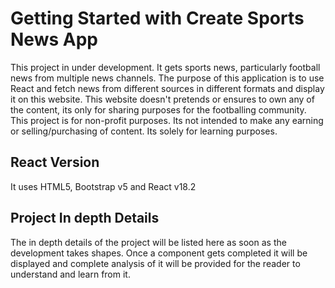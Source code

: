 # Getting Started with Create Sports News App

This project in under development.
It gets sports news, particularly football news from multiple news channels. 
The purpose of this application is to use React and fetch news from different sources in different formats and display it on this website. 
This website doesn't pretends or ensures to own any of the content, its only for sharing purposes for the footballing community.
This project is for non-profit purposes. Its not intended to make any earning or selling/purchasing of content. Its solely for learning purposes.

## React Version

It uses HTML5, Bootstrap v5 and React v18.2


## Project In depth Details

The in depth details of the project will be listed here as soon as the development takes shapes. 
Once a component gets completed it will be displayed and complete analysis of it will be provided for the reader to understand and learn from it.
